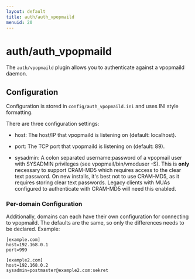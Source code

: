 ```yaml
---
layout: default
title: auth/auth_vpopmaild
menuid: 20
---
```

auth/auth\_vpopmaild
===============

The `auth/vpopmaild` plugin allows you to authenticate against a vpopmaild
daemon.

## Configuration

Configuration is stored in `config/auth_vpopmaild.ini` and uses INI
style formatting.

There are three configuration settings:

* host: The host/IP that vpopmaild is listening on (default: localhost).

* port: The TCP port that vpopmaild is listening on (default: 89).

* sysadmin: A colon separated username:password of a vpopmail user with
    SYSADMIN privileges (see vpopmail/bin/vmoduser -S). This is **only**
    necessary to support CRAM-MD5 which requires access to the clear text
    password. On new installs, it's best not to use CRAM-MD5, as it requires
    storing clear text passwords. Legacy clients with MUAs configured
    to authenticate with CRAM-MD5 will need this enabled.


### Per-domain Configuration

Additionally, domains can each have their own configuration for connecting
to vpopmaild. The defaults are the same, so only the differences needs to
be declared. Example:

    [example.com]
    host=192.168.0.1
    port=999

    [example2.com]
    host=192.168.0.2
    sysadmin=postmaster@example2.com:sekret

